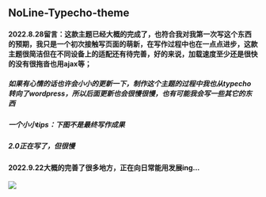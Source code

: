 ## NoLine-Typecho-theme
#### 2022.8.28留言：这款主题已经大概的完成了，也符合我对我第一次写这个东西的预期，我只是一个初次接触写页面的萌新，在写作过程中也在一点点进步，这款主题很简洁但在不同设备上的适配还有待完善，好的来说，加载速度至少还是很快的没有很拖沓也用ajax等；
##### 如果有心情的话也许会小小的更新一下，制作这个主题的过程中我也从typecho转向了wordpress，所以后面更新也会很慢很慢，也有可能我会写一些其它的东西
##### 一个小小tips：下图不是最终写作成果
##### 2.0正在写了，但很慢
#### 2022.9.22大概的完善了很多地方，正在向日常能用发展ing...
![ ](https://raw.githubusercontent.com/qine233/NoLine-Typecho-theme/2.0.0-writing/screenshot.png)
